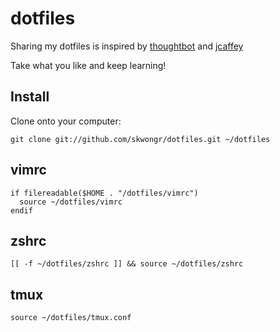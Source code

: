 # dotfiles
Sharing my dotfiles is inspired by [thoughtbot](https://github.com/thoughtbot/dotfiles) and [jcaffey](https://github.com/jcaffey/dotfiles)

Take what you like and keep learning!

## Install
Clone onto your computer:

`git clone git://github.com/skwongr/dotfiles.git ~/dotfiles`

## vimrc
```
if filereadable($HOME . "/dotfiles/vimrc")
  source ~/dotfiles/vimrc
endif
```

## zshrc
```
[[ -f ~/dotfiles/zshrc ]] && source ~/dotfiles/zshrc
```

## tmux
```
source ~/dotfiles/tmux.conf
```
